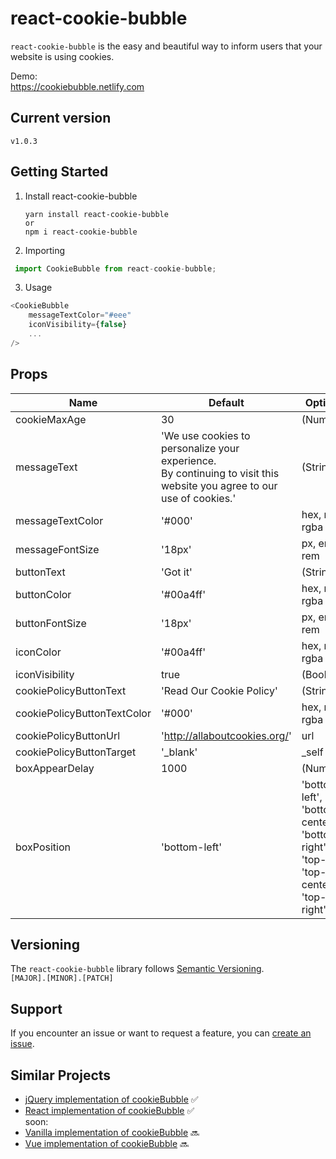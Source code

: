 # react-cookie-bubble
`react-cookie-bubble` is the easy and beautiful way to inform users that your website is using cookies. 

Demo:</br>
https://cookiebubble.netlify.com


## Current version
````
v1.0.3
````
## Getting Started

1. Install react-cookie-bubble

    ```
    yarn install react-cookie-bubble
    or
    npm i react-cookie-bubble 
    ```
2. Importing
```js
 import CookieBubble from react-cookie-bubble;
```
3. Usage
```js
<CookieBubble 
    messageTextColor="#eee"
    iconVisibility={false}
    ...
/>
```

## Props 
Name | Default | Options
--- | --- | --- 
cookieMaxAge                | 30                              | (Number)
messageText                 | 'We use cookies to personalize your experience. </br> By continuing to visit this website you agree to our use of cookies.'      | (String)
messageTextColor            | '#000'                          | hex, rgb, rgba
messageFontSize             | '18px'                          | px, em, rem
buttonText                  | 'Got it'                        | (String)
buttonColor                 | '#00a4ff'                       | hex, rgb, rgba 
buttonFontSize              | '18px'                          | px, em, rem 
iconColor                   | '#00a4ff'                       | hex, rgb, rgba
iconVisibility              | true                            | (Bool)
cookiePolicyButtonText      | 'Read Our Cookie Policy'        | (String)
cookiePolicyButtonTextColor | '#000'                          | hex, rgb, rgba
cookiePolicyButtonUrl       | 'http://allaboutcookies.org/'   | url
cookiePolicyButtonTarget    | '_blank'                        | _self
boxAppearDelay              | 1000                            | (Number)
boxPosition                 | 'bottom-left'                   | 'bottom-left', 'bottom-center', 'bottom-right', 'top-left', 'top-center', 'top-right'


## Versioning
The `react-cookie-bubble` library follows [Semantic Versioning](https://semver.org/). </br>
`[MAJOR].[MINOR].[PATCH]` 

## Support
If you encounter an issue or want to request a feature, you can [create an issue](https://github.com/CookieBubble/react-cookie-bubble/issues/new).

## Similar Projects
- [jQuery implementation of cookieBubble](https://github.com/CookieBubble/jquery-cookie-bubble)  ✅
- [React implementation of cookieBubble](https://github.com/CookieBubble/react-cookie-bubble)  ✅
</br>soon:</br>
- [Vanilla implementation of cookieBubble](https://github.com/CookieBubble/vanilla-cookie-bubble)  🔜
- [Vue implementation of cookieBubble](https://github.com/CookieBubble/vue-cookie-bubble) 🔜
